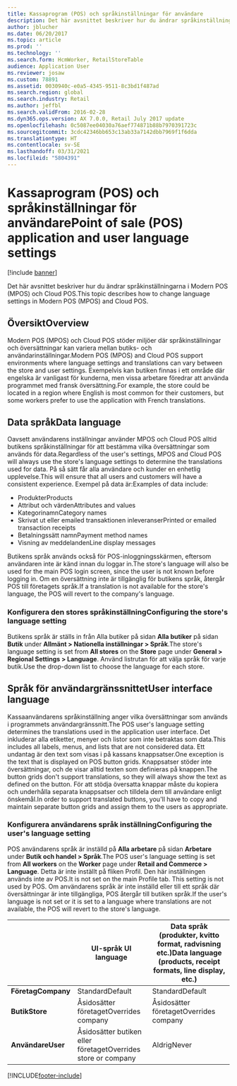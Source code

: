 ```yaml
---
title: Kassaprogram (POS) och språkinställningar för användare
description: Det här avsnittet beskriver hur du ändrar språkinställningarna i Modern POS (MPOS) och Cloud POS.
author: jblucher
ms.date: 06/20/2017
ms.topic: article
ms.prod: ''
ms.technology: ''
ms.search.form: HcmWorker, RetailStoreTable
audience: Application User
ms.reviewer: josaw
ms.custom: 78891
ms.assetid: 0030940c-e0a5-4345-9511-8c3bd1f487ad
ms.search.region: global
ms.search.industry: Retail
ms.author: jeffbl
ms.search.validFrom: 2016-02-28
ms.dyn365.ops.version: AX 7.0.0, Retail July 2017 update
ms.openlocfilehash: 0c5087ee04030a76aef774871b88b7970391723c
ms.sourcegitcommit: 3cdc42346bb653c13ab33a7142dbb7969f1f6dda
ms.translationtype: HT
ms.contentlocale: sv-SE
ms.lasthandoff: 03/31/2021
ms.locfileid: "5804391"
---
```

# <a name="point-of-sale-pos-application-and-user-language-settings"></a><span data-ttu-id="cae84-103">Kassaprogram (POS) och språkinställningar för användare</span><span class="sxs-lookup"><span data-stu-id="cae84-103">Point of sale (POS) application and user language settings</span></span>

[!include [banner](includes/banner.md)]

<span data-ttu-id="cae84-104">Det här avsnittet beskriver hur du ändrar språkinställningarna i Modern POS (MPOS) och Cloud POS.</span><span class="sxs-lookup"><span data-stu-id="cae84-104">This topic describes how to change language settings in Modern POS (MPOS) and Cloud POS.</span></span>

## <a name="overview"></a><span data-ttu-id="cae84-105">Översikt</span><span class="sxs-lookup"><span data-stu-id="cae84-105">Overview</span></span>
<span data-ttu-id="cae84-106">Modern POS (MPOS) och Cloud POS stöder miljöer där språkinställningar och översättningar kan variera mellan butiks- och användarinställningar.</span><span class="sxs-lookup"><span data-stu-id="cae84-106">Modern POS (MPOS) and Cloud POS support environments where language settings and translations can vary between the store and user settings.</span></span> <span data-ttu-id="cae84-107">Exempelvis kan butiken finnas i ett område där engelska är vanligast för kunderna, men vissa arbetare föredrar att använda programmet med fransk översättning.</span><span class="sxs-lookup"><span data-stu-id="cae84-107">For example, the store could be located in a region where English is most common for their customers, but some workers prefer to use the application with French translations.</span></span>

## <a name="data-language"></a><span data-ttu-id="cae84-108">Data språk</span><span class="sxs-lookup"><span data-stu-id="cae84-108">Data language</span></span>

<span data-ttu-id="cae84-109">Oavsett användarens inställningar använder MPOS och Cloud POS alltid butikens språkinställningar för att bestämma vilka översättningar som används för data.</span><span class="sxs-lookup"><span data-stu-id="cae84-109">Regardless of the user's settings, MPOS and Cloud POS will always use the store's language settings to determine the translations used for data.</span></span> <span data-ttu-id="cae84-110">På så sätt får alla användare och kunder en enhetlig upplevelse.</span><span class="sxs-lookup"><span data-stu-id="cae84-110">This will ensure that all users and customers will have a consistent experience.</span></span> <span data-ttu-id="cae84-111">Exempel på data är:</span><span class="sxs-lookup"><span data-stu-id="cae84-111">Examples of data include:</span></span>

- <span data-ttu-id="cae84-112">Produkter</span><span class="sxs-lookup"><span data-stu-id="cae84-112">Products</span></span>
- <span data-ttu-id="cae84-113">Attribut och värden</span><span class="sxs-lookup"><span data-stu-id="cae84-113">Attributes and values</span></span>
- <span data-ttu-id="cae84-114">Kategorinamn</span><span class="sxs-lookup"><span data-stu-id="cae84-114">Category names</span></span>
- <span data-ttu-id="cae84-115">Skrivat ut eller emailed transaktionen inleveranser</span><span class="sxs-lookup"><span data-stu-id="cae84-115">Printed or emailed transaction receipts</span></span>
- <span data-ttu-id="cae84-116">Betalningssätt namn</span><span class="sxs-lookup"><span data-stu-id="cae84-116">Payment method names</span></span>
- <span data-ttu-id="cae84-117">Visning av meddelanden</span><span class="sxs-lookup"><span data-stu-id="cae84-117">Line display messages</span></span>

<span data-ttu-id="cae84-118">Butikens språk används också för POS-inloggningsskärmen, eftersom användaren inte är känd innan du loggar in.</span><span class="sxs-lookup"><span data-stu-id="cae84-118">The store's language will also be used for the main POS login screen, since the user is not known before logging in.</span></span> <span data-ttu-id="cae84-119">Om en översättning inte är tillgänglig för butikens språk, återgår POS till företagets språk.</span><span class="sxs-lookup"><span data-stu-id="cae84-119">If a translation is not available for the store's language, the POS will revert to the company's language.</span></span>

### <a name="configuring-the-stores-language-setting"></a><span data-ttu-id="cae84-120">Konfigurera den stores språkinställning</span><span class="sxs-lookup"><span data-stu-id="cae84-120">Configuring the store's language setting</span></span>

<span data-ttu-id="cae84-121">Butikens språk är ställs in från Alla butiker på sidan **Alla butiker** på sidan **Butik** under **Allmänt &gt; Nationella inställningar &gt; Språk**.</span><span class="sxs-lookup"><span data-stu-id="cae84-121">The store's language setting is set from **All stores** on the **Store** page under **General &gt; Regional Settings &gt; Language**.</span></span> <span data-ttu-id="cae84-122">Använd listrutan för att välja språk för varje butik.</span><span class="sxs-lookup"><span data-stu-id="cae84-122">Use the drop-down list to choose the language for each store.</span></span>

## <a name="user-interface-language"></a><span data-ttu-id="cae84-123">Språk för användargränssnittet</span><span class="sxs-lookup"><span data-stu-id="cae84-123">User interface language</span></span>

<span data-ttu-id="cae84-124">Kassaanvändarens språkinställning anger vilka översättningar som används i programmets användargränssnitt.</span><span class="sxs-lookup"><span data-stu-id="cae84-124">The POS user's language setting determines the translations used in the application user interface.</span></span> <span data-ttu-id="cae84-125">Det inkluderar alla etiketter, menyer och listor som inte betraktas som data.</span><span class="sxs-lookup"><span data-stu-id="cae84-125">This includes all labels, menus, and lists that are not considered data.</span></span> <span data-ttu-id="cae84-126">Ett undantag är den text som visas i på kassans knappsatser.</span><span class="sxs-lookup"><span data-stu-id="cae84-126">One exception is the text that is displayed on POS button grids.</span></span> <span data-ttu-id="cae84-127">Knappsatser stöder inte översättningar, och de visar alltid texten som definieras på knappen.</span><span class="sxs-lookup"><span data-stu-id="cae84-127">The button grids don't support translations, so they will always show the text as defined on the button.</span></span> <span data-ttu-id="cae84-128">För att stödja översatta knappar måste du kopiera och underhålla separata knappsatser och tilldela dem till användare enligt önskemål.</span><span class="sxs-lookup"><span data-stu-id="cae84-128">In order to support translated buttons, you'll have to copy and maintain separate button grids and assign them to the users as appropriate.</span></span>

### <a name="configuring-the-users-language-setting"></a><span data-ttu-id="cae84-129">Konfigurera användarens språk inställning</span><span class="sxs-lookup"><span data-stu-id="cae84-129">Configuring the user's language setting</span></span>

<span data-ttu-id="cae84-130">POS användarens språk är inställd på **Alla arbetare** på sidan **Arbetare** under **Butik och handel &gt; Språk**.</span><span class="sxs-lookup"><span data-stu-id="cae84-130">The POS user's language setting is set from **All workers** on the **Worker** page under **Retail and Commerce &gt; Language**.</span></span> <span data-ttu-id="cae84-131">Detta är inte inställt på fliken Profil. Den här inställningen används inte av POS.</span><span class="sxs-lookup"><span data-stu-id="cae84-131">It is not set on the main Profile tab. This setting is not used by POS.</span></span> <span data-ttu-id="cae84-132">Om användarens språk är inte inställd eller till ett språk där översättningar är inte tillgängliga, POS återgår till butiken språk.</span><span class="sxs-lookup"><span data-stu-id="cae84-132">If the user's language is not set or it is set to a language where translations are not available, the POS will revert to the store's language.</span></span>

|             | <span data-ttu-id="cae84-133">UI-språk  </span><span class="sxs-lookup"><span data-stu-id="cae84-133">UI language</span></span>                | <span data-ttu-id="cae84-134">Data språk (produkter, kvitto format, radvisning etc.)</span><span class="sxs-lookup"><span data-stu-id="cae84-134">Data language (products, receipt formats, line display, etc.)</span></span> |
|-------------|----------------------------|---------------------------------------------------------------|
| <span data-ttu-id="cae84-135">**Företag**</span><span class="sxs-lookup"><span data-stu-id="cae84-135">**Company**</span></span> | <span data-ttu-id="cae84-136">Standard</span><span class="sxs-lookup"><span data-stu-id="cae84-136">Default</span></span>                    | <span data-ttu-id="cae84-137">Standard</span><span class="sxs-lookup"><span data-stu-id="cae84-137">Default</span></span>                                                       |
| <span data-ttu-id="cae84-138">**Butik**</span><span class="sxs-lookup"><span data-stu-id="cae84-138">**Store**</span></span>   | <span data-ttu-id="cae84-139">Åsidosätter företaget</span><span class="sxs-lookup"><span data-stu-id="cae84-139">Overrides company</span></span>          | <span data-ttu-id="cae84-140">Åsidosätter företaget</span><span class="sxs-lookup"><span data-stu-id="cae84-140">Overrides company</span></span>                                             |
| <span data-ttu-id="cae84-141">**Användare**</span><span class="sxs-lookup"><span data-stu-id="cae84-141">**User**</span></span>    | <span data-ttu-id="cae84-142">Åsidosätter butiken eller företaget</span><span class="sxs-lookup"><span data-stu-id="cae84-142">Overrides store or company</span></span> | <span data-ttu-id="cae84-143">Aldrig</span><span class="sxs-lookup"><span data-stu-id="cae84-143">Never</span></span>                                                         |


[!INCLUDE[footer-include](../includes/footer-banner.md)]